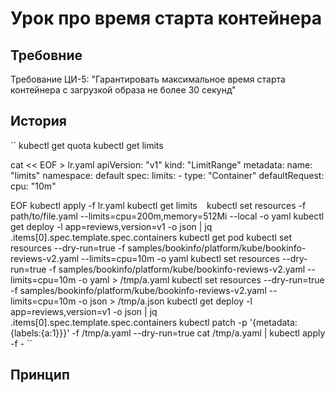 # Урок про время старта контейнера
## Требовние
Требование ЦИ-5: "Гарантировать максимальное время старта контейнера c загрузкой образа не более 30 секунд"
## История
``
kubectl get quota
kubectl get limits

cat << EOF > lr.yaml
apiVersion: "v1"
kind: "LimitRange"
metadata:
  name: "limits"
  namespace: default
spec:
  limits:
    - type: "Container"
      defaultRequest:
        cpu: "10m"
    
EOF
kubectl apply -f lr.yaml
kubectl get limits
``
``
kubectl set resources -f path/to/file.yaml --limits=cpu=200m,memory=512Mi --local -o yaml
kubectl get deploy -l app=reviews,version=v1 -o json | jq .items[0].spec.template.spec.containers
kubectl get pod
kubectl set resources --dry-run=true -f samples/bookinfo/platform/kube/bookinfo-reviews-v2.yaml --limits=cpu=10m -o yaml
kubectl set resources --dry-run=true -f samples/bookinfo/platform/kube/bookinfo-reviews-v2.yaml --limits=cpu=10m -o yaml > /tmp/a.yaml
kubectl set resources --dry-run=true -f samples/bookinfo/platform/kube/bookinfo-reviews-v2.yaml --limits=cpu=10m -o json > /tmp/a.json
kubectl get deploy -l app=reviews,version=v1 -o json | jq .items[0].spec.template.spec.containers
kubectl patch -p '{metadata:{labels:{a:1}}}' -f /tmp/a.yaml --dry-run=true
cat /tmp/a.yaml | kubectl apply -f -
``
## Принцип
